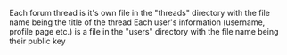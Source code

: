 Each forum thread is it's own file in the "threads" directory with the file name being the title of the thread
Each user's information (username, profile page etc.) is a file in the "users" directory with the file name being their public key
